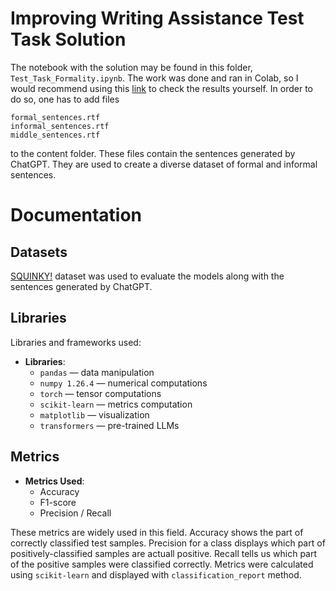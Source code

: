 # Improving Writing Assistance Test Task Solution

The notebook with the solution may be found in this folder, `Test_Task_Formality.ipynb`. The work was done and ran in Colab, so I would recommend using this [link](https://colab.research.google.com/drive/1E6BI9-al-qR2__cuRsbXdzA8q0IeMZ7I#scrollTo=nhsJQiaolwCj) to check the results yourself. In order to do so, one has to add files

```
formal_sentences.rtf
informal_sentences.rtf
middle_sentences.rtf
```
to the content folder. These files contain the sentences generated by ChatGPT. They are used to create a diverse dataset of formal and informal sentences. 

# Documentation

## Datasets

[SQUINKY!](https://arxiv.org/abs/1506.02306) dataset was used to evaluate the models along with the sentences generated by ChatGPT. 

## Libraries

Libraries and frameworks used:

- **Libraries**:
  - `pandas` — data manipulation 
  - `numpy 1.26.4` — numerical computations
  - `torch` — tensor computations
  - `scikit-learn` — metrics computation
  - `matplotlib` — visualization
  - `transformers` — pre-trained LLMs

## Metrics

- **Metrics Used**:
  - Accuracy
  - F1-score
  - Precision / Recall

These metrics are widely used in this field. Accuracy shows the part of correctly classified test samples. Precision for a class displays which part of positively-classified samples are actuall positive. Recall tells us which part of the positive samples were classified correctly. Metrics were calculated using `scikit-learn` and displayed with `classification_report` method.


